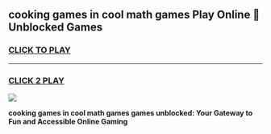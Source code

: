 
## cooking games in cool math games Play Online 👋 Unblocked Games
<h3>
<a href="https://news.freeplayer.one?title=cooking_games_in_cool_math_games&ref=17CMG">CLICK TO PLAY</a></h3>
<hr>

<h3>
<a href="https://news.freeplayer.one?title=cooking_games_in_cool_math_games&ref=17CMG">CLICK 2 PLAY</a>
  
</h3>

<a href="https://news.freeplayer.one?title=cooking_games_in_cool_math_games&ref=17CMG/"><img src="https://clearcache.store/games.png"></a>


**cooking games in cool math games games unblocked: Your Gateway to Fun and Accessible Online Gaming**
